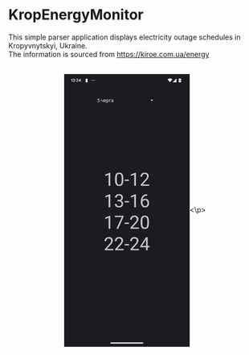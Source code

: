 # KropEnergyMonitor
This simple parser application displays electricity outage schedules in Kropyvnytskyi, Ukraine. <br>
The information is sourced from <a>https://kiroe.com.ua/energy<a>
<br>
<br>
<p align="center"><img src="screenshot.jpg" align="center" alt="Описание изображения" width="250"><\p>
